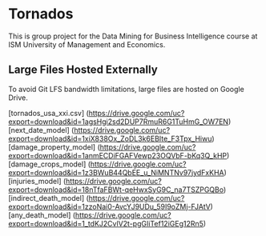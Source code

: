 # Tornados
This is group project for the Data Mining for Business Intelligence course at ISM University of Management and Economics.

## Large Files Hosted Externally

To avoid Git LFS bandwidth limitations, large files are hosted on Google Drive.

[tornados_usa_xxi.csv] (https://drive.google.com/uc?export=download&id=1agsHgi2sd2DUP7RmuR6G1TuHmG_OW7EN)
[next_date_model] (https://drive.google.com/uc?export=download&id=1xiX838Ox_ZoDL3k6EBIte_F3Tpx_Hiwu)
[damage_property_model] (https://drive.google.com/uc?export=download&id=1anmECDiFGAFVewp23OQVbF-bKq3Q_kHP)
[damage_crops_model] (https://drive.google.com/uc?export=download&id=1z3BWuB44QbEE_u_NiMNTNv97jydFxKHA)
[injuries_model] (https://drive.google.com/uc?export=download&id=18nTfaFBWt-qeHwxSyG9C_na7TSZPGQBo)
[indirect_death_model] (https://drive.google.com/uc?export=download&id=1zzoNai0-AvcYJ9UDu_59I9oZMj-FJAtV)
[any_death_model] (https://drive.google.com/uc?export=download&id=1_tdKJ2CvlV2t-pgGIiTef12iGEg12Rn5)
